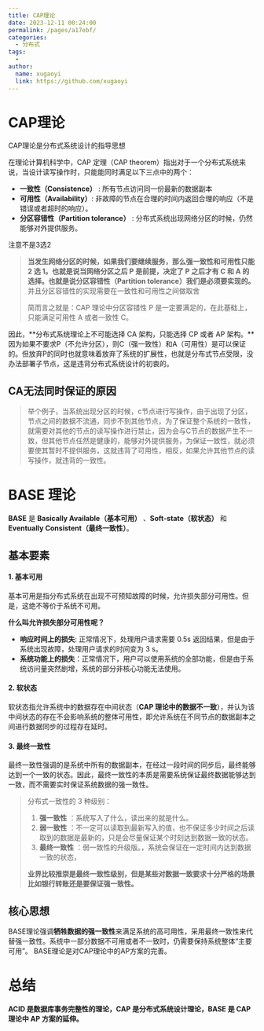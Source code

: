 ```yaml
---
title: CAP理论
date: 2023-12-11 00:24:00
permalink: /pages/a17ebf/
categories:
  - 分布式
tags:
  - 
author: 
  name: xugaoyi
  link: https://github.com/xugaoyi
---
```


# CAP理论
CAP理论是分布式系统设计的指导思想

在理论计算机科学中，CAP 定理（CAP theorem）指出对于一个分布式系统来说，当设计读写操作时，只能能同时满足以下三点中的两个：

- **一致性（Consistence）** : 所有节点访问同一份最新的数据副本
- **可用性（Availability）**: 非故障的节点在合理的时间内返回合理的响应（不是错误或者超时的响应）。
- **分区容错性（Partition tolerance）** : 分布式系统出现网络分区的时候，仍然能够对外提供服务。



注意不是3选2

>**当发生网络分区的时候，如果我们要继续服务，那么强一致性和可用性只能 2 选 1。也就是说当网络分区之后 P 是前提，决定了 P 之后才有 C 和 A 的选择。也就是说分区容错性（Partition tolerance）我们是必须要实现的。**    并且分区容错性的实现需要在一致性和可用性之间做取舍
>
>简而言之就是：CAP 理论中分区容错性 P 是一定要满足的，在此基础上，只能满足可用性 A 或者一致性 C。

 因此，**分布式系统理论上不可能选择 CA 架构，只能选择 CP 或者 AP 架构。**因为如果不要求P（不允许分区），则C（强一致性）和A（可用性）是可以保证的。但放弃P的同时也就意味着放弃了系统的扩展性，也就是分布式节点受限，没办法部署子节点，这是违背分布式系统设计的初衷的。



## CA无法同时保证的原因

>举个例子，当系统出现分区的时候，c节点进行写操作，由于出现了分区，节点之间的数据不流通，同步不到其他节点，为了保证整个系统的一致性，就需要对其他的节点的读写操作进行禁止，因为会与C节点的数据产生不一致，但其他节点任然是健康的，能够对外提供服务，为保证一致性，就必须要使其暂时不提供服务，这就违背了可用性，相反，如果允许其他节点的读写操作，就违背的一致性。



# BASE 理论

 **BASE** 是 **Basically Available（基本可用）** 、**Soft-state（软状态）** 和 **Eventually Consistent（最终一致性）**。

## 基本要素

#### 1. 基本可用

基本可用是指分布式系统在出现不可预知故障的时候，允许损失部分可用性。但是，这绝不等价于系统不可用。

**什么叫允许损失部分可用性呢？**

- **响应时间上的损失**: 正常情况下，处理用户请求需要 0.5s 返回结果，但是由于系统出现故障，处理用户请求的时间变为 3 s。
- **系统功能上的损失**：正常情况下，用户可以使用系统的全部功能，但是由于系统访问量突然剧增，系统的部分非核心功能无法使用。

#### 2. 软状态

软状态指允许系统中的数据存在中间状态（**CAP 理论中的数据不一致**），并认为该中间状态的存在不会影响系统的整体可用性，即允许系统在不同节点的数据副本之间进行数据同步的过程存在延时。

#### 3. 最终一致性

最终一致性强调的是系统中所有的数据副本，在经过一段时间的同步后，最终能够达到一个一致的状态。因此，最终一致性的本质是需要系统保证最终数据能够达到一致，而不需要实时保证系统数据的强一致性。

> 分布式一致性的 3 种级别：
>
> 1. **强一致性** ：系统写入了什么，读出来的就是什么。
> 2. **弱一致性** ：不一定可以读取到最新写入的值，也不保证多少时间之后读取到的数据是最新的，只是会尽量保证某个时刻达到数据一致的状态。
> 3. **最终一致性** ：弱一致性的升级版。，系统会保证在一定时间内达到数据一致的状态，
>
> **业界比较推崇是最终一致性级别，但是某些对数据一致要求十分严格的场景比如银行转账还是要保证强一致性。**

## 核心思想

BASE理论强调**牺牲数据的强一致性**来满足系统的高可用性，采用最终一致性来代替强一致性。系统中一部分数据不可用或者不一致时，仍需要保持系统整体“主要可用”。  BASE理论是对CAP理论中的AP方案的完善。



# 总结

**ACID 是数据库事务完整性的理论，CAP 是分布式系统设计理论，BASE 是 CAP 理论中 AP 方案的延伸。**
